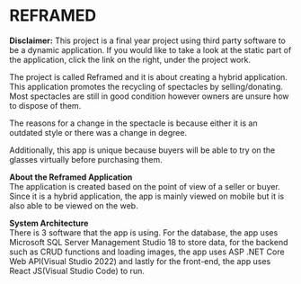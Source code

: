 # REFRAMED

<b>Disclaimer:</b> 
This project is a final year project using third party software to be a dynamic application. If you would like to take a look at the static part of the application, click the link on the right, under the project work.

The project is called Reframed and it is about creating a hybrid application. This application promotes the recycling of spectacles by selling/donating. Most spectacles are still in good condition however owners are unsure how to dispose of them. 

The reasons for a change in the spectacle is because either it is an outdated style or there was a change in degree.

Additionally, this app is unique because buyers will be able to try on the glasses virtually before purchasing them.

<b>About the Reframed Application</b>
<br/>
The application is created based on the point of view of a seller or buyer. Since it is a hybrid application, the app is mainly viewed on mobile but it is also able to be viewed on the web.

<b>System Architecture</b>
<br/>
There is 3 software that the app is using. For the database, the app uses Microsoft SQL Server Management Studio 18 to store data, for the backend such as CRUD functions and loading images, the app uses ASP .NET Core Web API(Visual Studio 2022) and lastly for the front-end, the app uses React JS(Visual Studio Code) to run.
